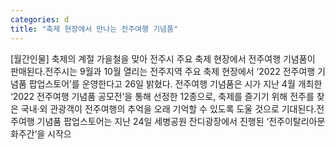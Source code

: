 ```yaml
---
categories: d
title: "축제 현장에서 만나는 전주여행 기념품"
---
```

[월간인물] 축제의 계절 가을철을 맞아 전주시 주요 축제 현장에서 전주여행 기념품이 판매된다.전주시는 9월과 10월 열리는 전주지역 주요 축제 현장에서 ‘2022 전주여행 기념품 팝업스토어’를 운영한다고 26일 밝혔다. 전주여행 기념품은 시가 지난 4월 개최한 ‘2022 전주여행 기념품 공모전’을 통해 선정한 12종으로, 축제를 즐기기 위해 전주를 찾은 국내·외 관광객이 전주여행의 추억을 오래 기억할 수 있도록 도울 것으로 기대된다.전주여행 기념품 팝업스토어는 지난 24일 세병공원 잔디광장에서 진행된 ‘전주이탈리아문화주간’을 시작으